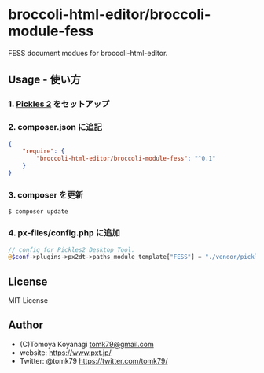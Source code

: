 broccoli-html-editor/broccoli-module-fess
=========

FESS document modues for broccoli-html-editor.


## Usage - 使い方

### 1. [Pickles 2](http://pickles2.pxt.jp/) をセットアップ

### 2. composer.json に追記

```json
{
    "require": {
        "broccoli-html-editor/broccoli-module-fess": "^0.1"
    }
}
```

### 3. composer を更新

```
$ composer update
```

### 4. px-files/config.php に追加

```php
// config for Pickles2 Desktop Tool.
@$conf->plugins->px2dt->paths_module_template["FESS"] = "./vendor/pickles2/broccoli-module-fess/modules/";
```


## License

MIT License


## Author

- (C)Tomoya Koyanagi <tomk79@gmail.com>
- website: <https://www.pxt.jp/>
- Twitter: @tomk79 <https://twitter.com/tomk79/>
